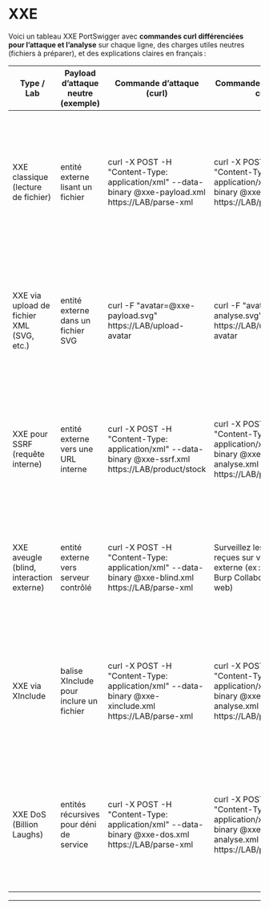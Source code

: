 # XXE

Voici un tableau XXE PortSwigger avec **commandes curl différenciées pour l’attaque et l’analyse** sur chaque ligne, des charges utiles neutres (fichiers à préparer), et des explications claires en français :

| Type / Lab                                    | Payload d’attaque neutre (exemple)         | Commande d’attaque (curl)                                                                                   | Commande(s) d’analyse curl                                                                                 | Élément d’analyse (raison préalable)                      | Méthodologie détaillée de découverte                                                                                   | URL                                                                                   |
|-----------------------------------------------|--------------------------------------------|-------------------------------------------------------------------------------------------------------------|------------------------------------------------------------------------------------------------------------|-----------------------------------------------------------|-----------------------------------------------------------------------------------------------------------------------|---------------------------------------------------------------------------------------|
| XXE classique (lecture de fichier)            | entité externe lisant un fichier           | curl -X POST -H "Content-Type: application/xml" --data-binary @xxe-payload.xml https://LAB/parse-xml        | curl -X POST -H "Content-Type: application/xml" --data-binary @xxe-analyse.xml https://LAB/parse-xml       | Présence du contenu du fichier dans la réponse             | Envoyez un XML contenant une entité externe qui lit un fichier système. Changez la cible du fichier dans le XML d’analyse pour comparer les réponses. | https://portswigger.net/web-security/xxe/lab-exploiting-xxe-to-retrieve-files         |
| XXE via upload de fichier XML (SVG, etc.)     | entité externe dans un fichier SVG         | curl -F "avatar=@xxe-payload.svg" https://LAB/upload-avatar                                                 | curl -F "avatar=@xxe-analyse.svg" https://LAB/upload-avatar                                                | Affichage du contenu du fichier dans la page ou l’image    | Téléversez un SVG contenant une entité externe lisant un fichier sensible. Faites un upload neutre pour comparer l’affichage ou la réponse. | https://portswigger.net/web-security/xxe/lab-xxe-via-file-upload                     |
| XXE pour SSRF (requête interne)               | entité externe vers une URL interne        | curl -X POST -H "Content-Type: application/xml" --data-binary @xxe-ssrf.xml https://LAB/product/stock       | curl -X POST -H "Content-Type: application/xml" --data-binary @xxe-ssrf-analyse.xml https://LAB/product/stock | Réponse contenant des infos internes ou d’API cloud        | Utilisez une entité externe pointant vers une URL interne (ex : metadata cloud). Testez une URL neutre pour comparer la différence de réponse. | https://portswigger.net/web-security/xxe/lab-exploiting-xxe-to-perform-ssrf          |
| XXE aveugle (blind, interaction externe)      | entité externe vers serveur contrôlé       | curl -X POST -H "Content-Type: application/xml" --data-binary @xxe-blind.xml https://LAB/parse-xml          | Surveillez les requêtes reçues sur votre serveur externe (ex : tcpdump, Burp Collaborator, logs web)        | Détection d’une interaction réseau sortante                | Définissez une entité externe vers un serveur que vous contrôlez. Surveillez les accès sur ce serveur pour confirmer l’exploitation. | https://portswigger.net/web-security/xxe/lab-blind-xxe-with-out-of-band-interaction  |
| XXE via XInclude                              | balise XInclude pour inclure un fichier    | curl -X POST -H "Content-Type: application/xml" --data-binary @xxe-xinclude.xml https://LAB/parse-xml       | curl -X POST -H "Content-Type: application/xml" --data-binary @xxe-xinclude-analyse.xml https://LAB/parse-xml | Présence du contenu du fichier dans la réponse             | Utilisez la balise XInclude dans le XML pour inclure un fichier système. Faites une requête neutre pour comparer la différence de réponse. | https://portswigger.net/web-security/xxe/lab-xinclude-attack                        |
| XXE DoS (Billion Laughs)                      | entités récursives pour déni de service    | curl -X POST -H "Content-Type: application/xml" --data-binary @xxe-dos.xml https://LAB/parse-xml            | curl -X POST -H "Content-Type: application/xml" --data-binary @xxe-dos-analyse.xml https://LAB/parse-xml    | Blocage ou ralentissement du serveur, erreur parsing XML   | Envoyez un XML contenant des entités récursives (Billion Laughs). Faites une requête neutre pour comparer le comportement du serveur. | https://www.reseaucerta.org/sites/default/files/owasp-activite5-v1.0.pdf             |

---
